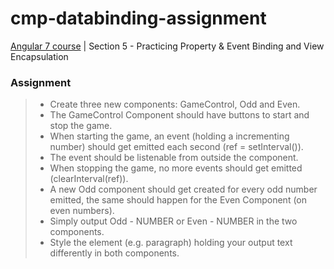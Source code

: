 # cmp-databinding-assignment

[Angular 7 course](https://www.udemy.com/share/100YzMA0ocdV1VRXQ=/) | Section 5 - Practicing Property & Event Binding and View Encapsulation

### Assignment

> * Create three new components: GameControl, Odd and Even.
> * The GameControl Component should have buttons to start and stop the game.
> * When starting the game, an event (holding a incrementing number) should get emitted each second (ref = setInterval()).
> * The event should be listenable from outside the component.
> * When stopping the game, no more events should get emitted (clearInterval(ref)).
> * A new Odd component should get created for every odd number emitted, the same should happen for the Even Component (on even numbers).
> * Simply output Odd - NUMBER or Even - NUMBER in the two components.
> * Style the element (e.g. paragraph) holding your output text differently in both components.